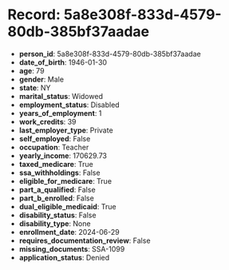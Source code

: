 # Record: 5a8e308f-833d-4579-80db-385bf37aadae

- **person_id**: 5a8e308f-833d-4579-80db-385bf37aadae
- **date_of_birth**: 1946-01-30
- **age**: 79
- **gender**: Male
- **state**: NY
- **marital_status**: Widowed
- **employment_status**: Disabled
- **years_of_employment**: 1
- **work_credits**: 39
- **last_employer_type**: Private
- **self_employed**: False
- **occupation**: Teacher
- **yearly_income**: 170629.73
- **taxed_medicare**: True
- **ssa_withholdings**: False
- **eligible_for_medicare**: True
- **part_a_qualified**: False
- **part_b_enrolled**: False
- **dual_eligible_medicaid**: True
- **disability_status**: False
- **disability_type**: None
- **enrollment_date**: 2024-06-29
- **requires_documentation_review**: False
- **missing_documents**: SSA-1099
- **application_status**: Denied